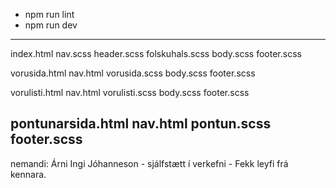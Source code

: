 - npm run lint
- npm run dev 
-----------------
index.html 
	nav.scss
	header.scss
	folskuhals.scss
	body.scss
	footer.scss

vorusida.html
	nav.html
	vorusida.scss
	body.scss
	footer.scss

vorulisti.html
	nav.html
	vorulisti.scss
	body.scss 
	footer.scss

pontunarsida.html
	nav.html
	pontun.scss
	footer.scss
------------------
nemandi: Árni Ingi Jóhanneson - sjálfstætt í verkefni - Fekk leyfi frá kennara. 